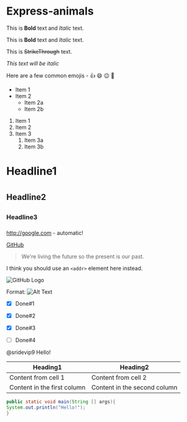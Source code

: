 # Express-animals
This is  **Bold** text and *Italic* text.

This is  __Bold__ text and _Italic_ text.

This is ~~StrikeThrough~~ text.

*This text will be italic*

Here are a few common emojis - :+1:  :smile:   :wink: :poop:

* Item 1
* Item 2
  * Item 2a
  * Item 2b
  
1. Item 1
1. Item 2
1. Item 3
   1. Item 3a
   1. Item 3b
  
  
# Headline1 <h1>
## Headline2 <h2>
### Headline3 <h3>

http://google.com - automatic!


[GitHub](http://github.com)

> We're living the future so
> the present is our past.

I think you should use an
`<addr>` element here instead.

![GitHub Logo](/images/logo.png)

Format: ![Alt Text](url)

- [x] Done#1

- [x] Done#2

- [x] Done#3
- [ ] Done#4

@sridevip9  Hello!

Heading1 | Heading2
------------ | -------------
Content from cell 1 | Content from cell 2
Content in the first column | Content in the second column

```java
public static void main(String [] args){
System.out.println("Hello!");
}
```
